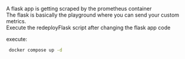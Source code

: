 A flask app is getting scraped by the prometheus container <br>
The flask is basically the playground where you can send your custom metrics. <br>
Execute the redeployFlask script after changing the flask app code 

execute:
   ```sh
    docker compose up -d
   ```